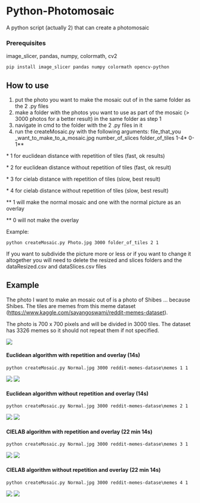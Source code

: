 # Python-Photomosaic
A python script (actually 2) that can create a photomosaic
### Prerequisites
image_slicer, pandas, numpy, colormath, cv2
```
pip install image_slicer pandas numpy colormath opencv-python
```
## How to use
1. put the photo you want to make the mosaic out of in the same folder as the 2 .py files
2. make a folder with the photos you want to use as part of the mosaic (> 3000 photos for a better result) in the same folder as step 1
3. navigate in cmd to the folder with the 2 .py files in it
4. run the createMosaic.py with the following arguments: file_that_you _want_to_make_to_a_mosaic.jpg number_of_slices folder_of_tiles 1-4* 0-1**

\* 1 for euclidean distance with repetition of tiles (fast, ok results)

\* 2 for euclidean distance without repetition of tiles (fast, ok result)

\* 3 for cielab distance with repetition of tiles (slow, best result)

\* 4 for cielab distance without repetition of tiles (slow, best result)

** 1 will make the normal mosaic and one with the normal picture as an overlay

** 0 will not make the overlay

Example:
```
python createMosaic.py Photo.jpg 3000 folder_of_tiles 2 1
```
If you want to subdivide the picture more or less or if you want to change it altogether you will need to delete the resized and slices folders and the dataResized.csv and dataSlices.csv files

## Example
The photo I want to make an mosaic out of is a photo of Shibes ... because Shibes. The tiles are memes from this meme dataset (https://www.kaggle.com/sayangoswami/reddit-memes-dataset).

The photo is 700 x 700 pixels and will be divided in 3000 tiles. The dataset has 3326 memes so it should not repeat them if not specified.

![](Photos/Normal.jpeg)

#### Euclidean algorithm with repetition and overlay (14s)
```
python createMosaic.py Normal.jpg 3000 reddit-memes-datase\memes 1 1
```
![](Photos/RGB_Repetition_2916.jpg)
![](Photos/RGB_Repetition_2916_Overlay.png)

#### Euclidean algorithm without repetition and overlay (14s)
```
python createMosaic.py Normal.jpg 3000 reddit-memes-datase\memes 2 1
```
![](Photos/RGB_No_Repetition_2916.jpg)
![](Photos/RGB_No_Repetition_2916_Overlay.png)

#### CIELAB algorithm with repetition and overlay (22 min 14s)
```
python createMosaic.py Normal.jpg 3000 reddit-memes-datase\memes 3 1
```
![](Photos/CIELAB_Repetition_2916.jpg)
![](Photos/CIELAB_Repetition_2916_Overlay.png)

#### CIELAB algorithm without repetition and overlay (22 min 14s)
```
python createMosaic.py Normal.jpg 3000 reddit-memes-datase\memes 4 1
```
![](Photos/CIELAB_No_Repetition_2916.jpg)
![](Photos/CIELAB_No_Repetition_2916_Overlay.png)

